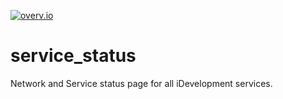[![overv.io](https://img.shields.io/badge/overv.io-active-blue.svg)](https://overv.io/workspace/ghermans/wide-eyed-fly)


# service_status
Network and Service status page for all iDevelopment services.

